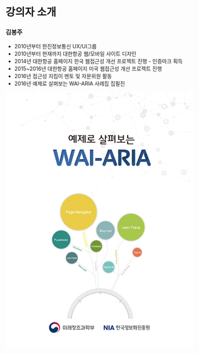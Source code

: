 # 강의자 소개

### 김봉주

* 2010년부터 한진정보통신 UX/UI그룹 
* 2010년부터 현재까지 대한항공 웹/모바일 사이트 디자인 
* 2014년 대한항공 홈페이지 한국 웹접근성 개선 프로젝트 진행 - 인증마크 획득
* 2015~2016년 대한항공 홈페이지 미국 웹접근성 개선 프로젝트 진행 
* 2016년 접근성 지킴이 멘토 및 자문위원 활동
* 2016년 예제로 살펴보는 WAI-ARIA 사례집 집필진



![](.gitbook/assets/image%20%286%29.png)

